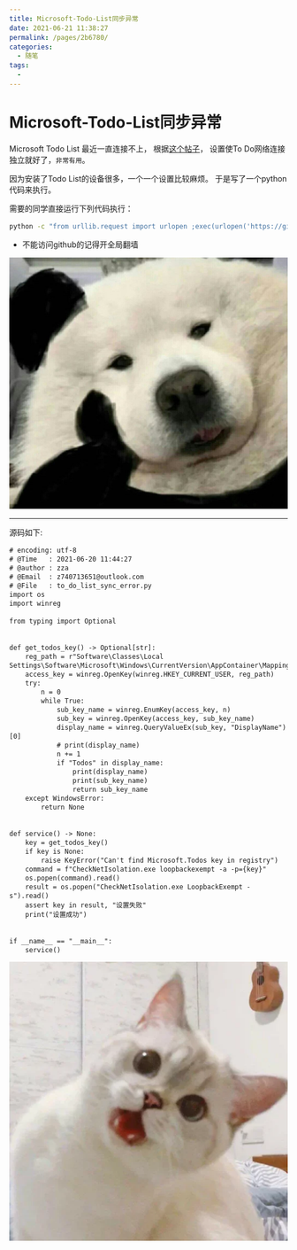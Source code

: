 ```yaml
---
title: Microsoft-Todo-List同步异常
date: 2021-06-21 11:38:27
permalink: /pages/2b6780/
categories:
  - 随笔
tags:
  - 
---
```

# Microsoft-Todo-List同步异常

Microsoft Todo List 最近一直连接不上，
根据[这个帖子](http://kevinnan.org.cn/index.php/archives/607/)，
设置使To Do网络连接独立就好了，`非常有用`。

因为安装了Todo List的设备很多，一个一个设置比较麻烦。
于是写了一个python代码来执行。

需要的同学直接运行下列代码执行：

``` bash
python -c "from urllib.request import urlopen ;exec(urlopen('https://github.com/AngusWG/TestProject/raw/master/%E5%B7%A5%E5%85%B7/to_do_list_sync_error.py').read())"
```

* 不能访问github的记得开全局翻墙

![](../images/2021-06-21-12-06-46.png)

---

源码如下:

```python#!/usr/bin/python3
# encoding: utf-8
# @Time   : 2021-06-20 11:44:27
# @author : zza
# @Email  : z740713651@outlook.com
# @File   : to_do_list_sync_error.py
import os
import winreg

from typing import Optional


def get_todos_key() -> Optional[str]:
    reg_path = r"Software\Classes\Local Settings\Software\Microsoft\Windows\CurrentVersion\AppContainer\Mappings"
    access_key = winreg.OpenKey(winreg.HKEY_CURRENT_USER, reg_path)
    try:
        n = 0
        while True:
            sub_key_name = winreg.EnumKey(access_key, n)
            sub_key = winreg.OpenKey(access_key, sub_key_name)
            display_name = winreg.QueryValueEx(sub_key, "DisplayName")[0]
            # print(display_name)
            n += 1
            if "Todos" in display_name:
                print(display_name)
                print(sub_key_name)
                return sub_key_name
    except WindowsError:
        return None


def service() -> None:
    key = get_todos_key()
    if key is None:
        raise KeyError("Can't find Microsoft.Todos key in registry")
    command = f"CheckNetIsolation.exe loopbackexempt -a -p={key}"
    os.popen(command).read()
    result = os.popen("CheckNetIsolation.exe LoopbackExempt -s").read()
    assert key in result, "设置失败"
    print("设置成功")


if __name__ == "__main__":
    service()

```

![](../images/2021-06-21-12-08-57.png)
